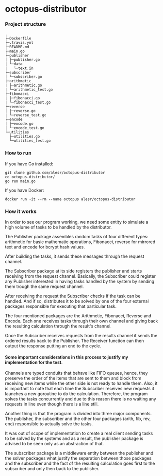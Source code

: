 # octopus-distributor

### Project structure
```
.
├─Dockerfile
├─.travis.yml
├─README.md
├─main.go
├─publisher
| ├─publisher.go
| └─data
|   └─text.in
├─subscriber
| └─subscriber.go
├─arithmetic
| ├─arithmetic.go
| └─arithmetic_test.go
├─fibonacci
| ├─fibonacci.go
| └─fibonacci_test.go
├─reverse
| ├─reverse.go
| └─reverse_test.go
├─encode
| ├─encode.go
| └─encode_test.go
└─utilities
  ├─utilities.go
  └─utilities_test.go
```

### How to run

If you have Go installed:
```
git clone github.com/alesr/octopus-distributor
cd octopus-distributor/
go run main.go
```
If you have Docker:
```
docker run -it --rm --name octopus alesr/octopus-distributor
```

### How it works

In order to see our program working, we need some entity to simulate a high volume of tasks to be handled by the distributor.

The Publisher package assembles random tasks of four different types: arithmetic for basic mathematic operations, Fibonacci, reverse for mirrored text and encode for bcrypt hash values.

After building the tasks, it sends these messages through the request channel.

The Subscriber package at its side registers the publisher and starts receiving from the request channel. Basically, the Subscriber could register any Publisher interested in having tasks handled by the system by sending them trough the same request channel.

After receiving the request the Subscriber checks if the task can be handled. And if so, distributes it to be solved by one of the four external packages responsible for executing that particular task.

The four mentioned packages are the Arithmetic, Fibonacci, Reverse and Encode. Each one receives tasks through their own channel and giving back the resulting calculation through the result's channel.

Once the Subscriber receives requests from the results channel it sends the ordered results back to the Publisher. The Receiver function can then output the response putting an end to the cycle.

#### Some important considerations in this process to justify my implementation for the test.

Channels are typed conduits that behave like FIFO queues, hence, they preserve the order of the items that are sent to them and block from receiving new items while the other side is not ready to handle them. Also, it is important to note that each time the Subscriber receives new requests it launches a new goroutine to do the calculation. Therefore, the program solves the tasks concurrently and due to this reason there is no waiting any requests in line even though there is a line still.

Another thing is that the program is divided into three major components. The publisher, the subscriber and the other four packages (arith, fib, rev, enc) responsible to actually solve the tasks.

It was out of scope of implementation to create a real client sending tasks to be solved by the systems and as a result, the publisher package is advised to be seen only as an abstraction of that.

The subscriber package is a middleware entity between the publisher and the solver packages what justify the separation between those packages and the subscriber and the fact of the resulting calculation goes first to the subscriber and only then back to the publisher.
